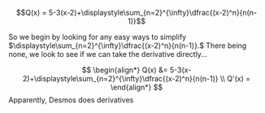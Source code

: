 $$Q(x) = 5-3(x-2)+\displaystyle\sum_{n=2}^{\infty}\dfrac{(x-2)^n}{n(n-1)}$$

So we begin by looking for any easy ways to simplify $\displaystyle\sum_{n=2}^{\infty}\dfrac{(x-2)^n}{n(n-1)}.$ There being none, we look to see if we can take the derivative directly...

$$
\begin{align*}
Q(x) &= 5-3(x-2)+\displaystyle\sum_{n=2}^{\infty}\dfrac{(x-2)^n}{n(n-1)} \\
Q'(x) = 
\end{align*}
$$Apparently, Desmos does derivatives